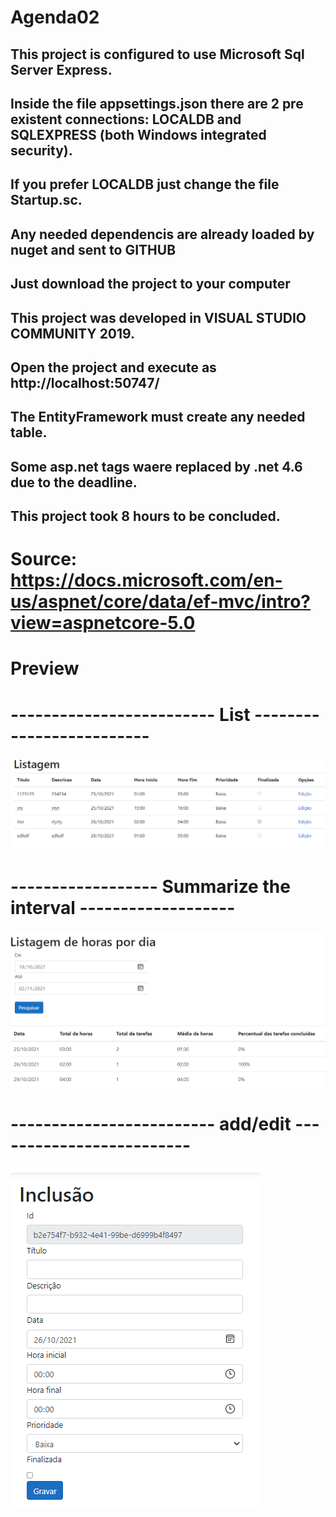 # Agenda02
## This project is configured to use Microsoft Sql Server Express.
## Inside the file appsettings.json there are 2 pre existent connections: LOCALDB and SQLEXPRESS (both Windows integrated security).
## If you prefer LOCALDB just change the file Startup.sc.
## Any needed dependencis are already loaded by nuget and sent to GITHUB
## Just download the project to your computer
## This project was developed in VISUAL STUDIO COMMUNITY 2019.
## Open the project and execute as http://localhost:50747/
## The EntityFramework must create any needed table.
## Some asp.net tags waere replaced by .net 4.6 due to the deadline.
## This project took 8 hours to be concluded.
# Source: https://docs.microsoft.com/en-us/aspnet/core/data/ef-mvc/intro?view=aspnetcore-5.0


# Preview
# ------------------------- List ------------------------- 
![alt text](https://github.com/lixseixas/Agenda02/blob/main/sis_listagem.png)

# ------------------ Summarize the interval ------------------- 
![alt text](https://github.com/lixseixas/Agenda02/blob/main/sis_hours.png)

#  ------------------------- add/edit  ------------------------- 
![alt text](https://github.com/lixseixas/Agenda02/blob/main/sis_include.png)

